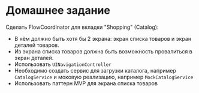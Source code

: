 # Домашнее задание

Сделать FlowCoordinator для вкладки "Shopping" (Catalog):
* В нём должно быть хотя бы 2 экрана: экран списка товаров и экран деталей товаров.
* Из экрана списка товаров должна быть возможность провалиться в экран деталей.
* Использовать `UINavigationController`
* Необходимо создать сервис для загрузки каталога, например `CatalogService` и моковую реализацию, например `MockCatalogService`
* Использовать паттерн MVP для экрана списка товаров
